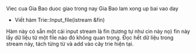 Viec cua Gia Bao duoc giao trong nay
Gia Bao lam xong up bai vao day


* Viết hàm Trie::Input_file(istream &fin)

Hàm này có sẵn một cái input stream là fin (tương tự như cin này nọ)
fin này lấy dữ liệu từ một file nào đó không quan trọng. Đọc hết dữ liệu trong stream này, tách từng từ và add vào cây trie hiện tại.
